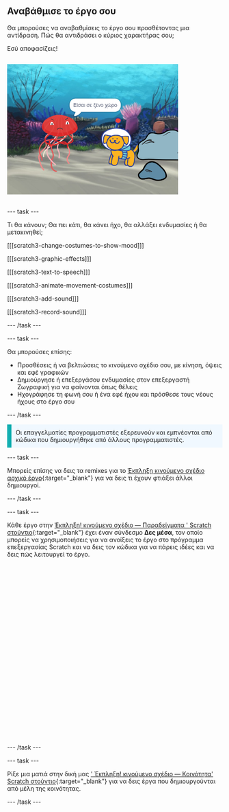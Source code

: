 ## Αναβάθμισε το έργο σου

<div style="display: flex; flex-wrap: wrap">
<div style="flex-basis: 200px; flex-grow: 1; margin-right: 15px;">
Θα μπορούσες να αναβαθμίσεις το έργο σου προσθέτοντας μια αντίδραση. Πώς θα αντιδράσει ο κύριος χαρακτήρας σου; 

Εσύ αποφασίζεις!
</div>
<div>

![Το έργο «Παράπτωμα» δείχνει την αντίδραση στην έκπληξη.](images/tresspass.png)

</div>
</div>

--- task ---

Τι θα κάνουν; Θα πει κάτι, θα κάνει ήχο, θα αλλάξει ενδυμασίες ή θα μετακινηθεί;

[[[scratch3-change-costumes-to-show-mood]]]

[[[scratch3-graphic-effects]]]

[[[scratch3-text-to-speech]]]

[[[scratch3-animate-movement-costumes]]]

[[[scratch3-add-sound]]]

[[[scratch3-record-sound]]]

--- /task ---

--- task ---

Θα μπορούσες επίσης:
+ Προσθέσεις ή να βελτιώσεις το κινούμενο σχέδιο σου, με κίνηση, όψεις και εφέ γραφικών
+ Δημιούργησε ή επεξεργάσου ενδυμασίες στον επεξεργαστή Ζωγραφική για να φαίνονται όπως θέλεις
+ Ηχογράφησε τη φωνή σου ή ένα εφέ ήχου και πρόσθεσε τους νέους ήχους στο έργο σου

--- /task ---

<p style="border-left: solid; border-width:10px; border-color: #0faeb0; background-color: aliceblue; padding: 10px;">
Οι επαγγελματίες προγραμματιστές εξερευνούν και εμπνέονται από κώδικα που δημιουργήθηκε από άλλους προγραμματιστές. 
</p>

--- task ---

Μπορείς επίσης να δεις τα remixes για το [Έκπληξη κινούμενο σχέδιο αρχικό έργο](https://scratch.mit.edu/projects/582222532/remixes){:target="_blank"} για να δεις τι έχουν φτιάξει άλλοι δημιουργοί.

--- /task ---

--- task ---

Κάθε έργο στην [ Έκπληξη! κινούμενο σχέδιο — Παραδείγματα ' Scratch στούντιο](https://scratch.mit.edu/studios/29075822){:target="_blank"} έχει έναν σύνδεσμο **Δες μέσα**, τον οποίο μπορείς να χρησιμοποιήσεις για να ανοίξεις το έργο στο πρόγραμμα επεξεργασίας Scratch και να δεις τον κώδικα για να πάρεις ιδέες και να δεις πώς λειτουργεί το έργο.
<div class="scratch-preview" style="margin-left: 15px;">
  <iframe allowtransparency="true" width="485" height="402" src="" frameborder="0"></iframe>
</div>

--- /task ---

--- task ---

Ρίξε μια ματιά στην δική μας [' Έκπληξη! κινούμενο σχέδιο — Κοινότητα' Scratch στούντιο](https://scratch.mit.edu/studios/29079784){:target="_blank"} για να δεις έργα που δημιουργούνται από μέλη της κοινότητας.

--- /task ---

